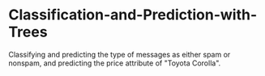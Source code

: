 # Classification-and-Prediction-with-Trees
Classifying and predicting the type of messages as either spam or nonspam, and predicting the price attribute of "Toyota Corolla".

